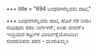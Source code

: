 +++
title = "694 ಬಂಧನಗಳೆಲ್ಲವನು ದಾಟಿ,"

+++
ಬಂಧನಗಳೆಲ್ಲವನು ದಾಟಿ, ಹೊಳೆ ನೆರೆ ನೀರು।  
ಸಂಧಿಪುದು ಕಡಲ ನೀರ್ಗಳನ್; ಅಂತು ಜೀವನ್॥  
ಇಂದ್ರಿಯದ ಕಟ್ಟುಗಳ ಮೀರ್ದೀಕ್ಷೆಯೋಟದಿಂ।  
ಸಂದರುಶಿಪನು ಪರನ - ಮಂಕುತಿಮ್ಮ॥  
